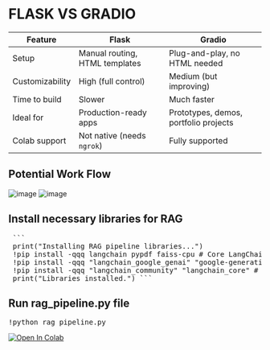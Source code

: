 
# FLASK VS GRADIO

| Feature         | **Flask**                      | **Gradio**                            |
| --------------- | ------------------------------ | ------------------------------------- |
| Setup           | Manual routing, HTML templates | Plug-and-play, no HTML needed         |
| Customizability | High (full control)            | Medium (but improving)                |
| Time to build   | Slower                         | Much faster                           |
| Ideal for       | Production-ready apps          | Prototypes, demos, portfolio projects |
| Colab support   | Not native (needs `ngrok`)     | Fully supported                       |




## Potential Work Flow
![image](https://github.com/user-attachments/assets/eb721809-b975-446b-bd1b-69aa6fd11a2d)
![image](https://github.com/user-attachments/assets/9499d7bd-3319-4004-8679-4b6e201c41e7)


## Install necessary libraries for RAG
<pre> ```
 print("Installing RAG pipeline libraries...")
 !pip install -qqq langchain pypdf faiss-cpu # Core LangChain, PDF loader, FAISS 
 !pip install -qqq "langchain_google_genai" "google-generativeai" # Google Gemini embeddings and LLM 
 !pip install -qqq "langchain_community" "langchain_core" # Ensure core and community packages are up to date 
 print("Libraries installed.") ``` </pre>

## Run rag_pipeline.py file
<pre>
!python rag_pipeline.py </pre>

[![Open In Colab](https://colab.research.google.com/assets/colab-badge.svg)](https://colab.research.google.com/drive/1GIjCBMroWHaHUpppp_-9eMNgjhQ-hjCG?usp=sharing)


